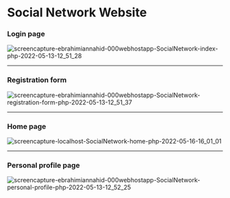 # Social Network Website

### Login page

![screencapture-ebrahimiannahid-000webhostapp-SocialNetwork-index-php-2022-05-13-12_51_28](https://user-images.githubusercontent.com/82975802/168250335-c5ef86ea-f775-46f3-bcdc-af5fe5f5871c.png)


---

### Registration form

![screencapture-ebrahimiannahid-000webhostapp-SocialNetwork-registration-form-php-2022-05-13-12_51_37](https://user-images.githubusercontent.com/82975802/168250374-2ca5ab9d-9a35-4039-80b4-8389e5788758.png)


---

### Home page

![screencapture-localhost-SocialNetwork-home-php-2022-05-16-16_01_01](https://user-images.githubusercontent.com/82975802/168584529-f4c29516-77a6-436e-8e34-e2036aed85a5.png)


---

### Personal profile page

![screencapture-ebrahimiannahid-000webhostapp-SocialNetwork-personal-profile-php-2022-05-13-12_52_25](https://user-images.githubusercontent.com/82975802/168250473-17dabeec-93d7-4ac0-8c24-88ff44bec01e.png)

